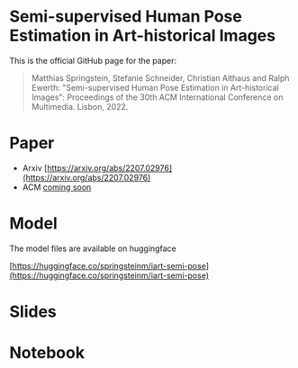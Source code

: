# Semi-supervised Human Pose Estimation in Art-historical Images
This is the official GitHub page for the paper:

> Matthias Springstein, Stefanie Schneider, Christian Althaus and Ralph Ewerth: "Semi-supervised Human Pose Estimation in Art-historical Images": Proceedings of the 30th ACM International Conference on Multimedia. Lisbon, 2022.

# Paper 

- Arxiv [https://arxiv.org/abs/2207.02976](https://arxiv.org/abs/2207.02976)
- ACM [coming soon]()

# Model 

The model files are available on huggingface

[https://huggingface.co/springsteinm/iart-semi-pose](https://huggingface.co/springsteinm/iart-semi-pose)

# Slides

# Notebook